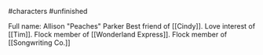 #characters #unfinished 

Full name: Allison "Peaches" Parker
Best friend of [[Cindy]].
Love interest of [[Tim]].
Flock member of [[Wonderland Express]].
Flock member of [[Songwriting Co.]]


